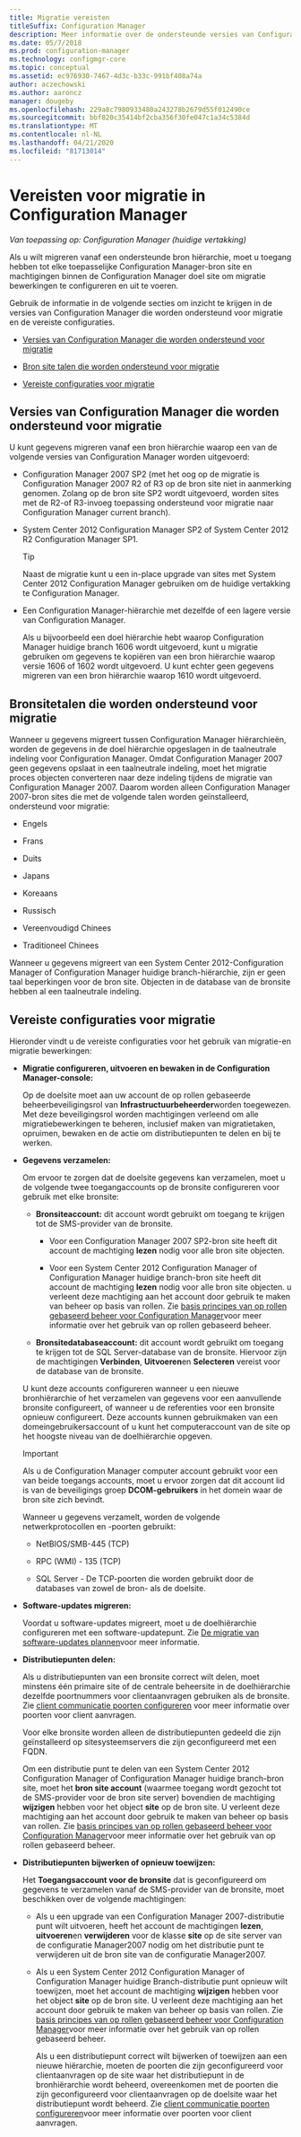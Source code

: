 ```yaml
---
title: Migratie vereisten
titleSuffix: Configuration Manager
description: Meer informatie over de ondersteunde versies van Configuration Manager, ondersteunde talen voor de bron site en de vereiste configuraties voor migratie.
ms.date: 05/7/2018
ms.prod: configuration-manager
ms.technology: configmgr-core
ms.topic: conceptual
ms.assetid: ec976930-7467-4d3c-b33c-991bf408a74a
author: aczechowski
ms.author: aaroncz
manager: dougeby
ms.openlocfilehash: 229a8c7980933480a243278b2679d55f012490ce
ms.sourcegitcommit: bbf820c35414bf2cba356f30fe047c1a34c5384d
ms.translationtype: MT
ms.contentlocale: nl-NL
ms.lasthandoff: 04/21/2020
ms.locfileid: "81713014"
---
```

# <a name="prerequisites-for-migration-in-configuration-manager"></a>Vereisten voor migratie in Configuration Manager

*Van toepassing op: Configuration Manager (huidige vertakking)*

Als u wilt migreren vanaf een ondersteunde bron hiërarchie, moet u toegang hebben tot elke toepasselijke Configuration Manager-bron site en machtigingen binnen de Configuration Manager doel site om migratie bewerkingen te configureren en uit te voeren.  

 Gebruik de informatie in de volgende secties om inzicht te krijgen in de versies van Configuration Manager die worden ondersteund voor migratie en de vereiste configuraties.  

-   [Versies van Configuration Manager die worden ondersteund voor migratie](#BKMK_SupportedMigrationVersions)  

-   [Bron site talen die worden ondersteund voor migratie](#BKMK_SorceSiteLanguage)  

-   [Vereiste configuraties voor migratie](#BKMK_Required_Configurations)  

##  <a name="versions-of-configuration-manager-that-are-supported-for-migration"></a><a name="BKMK_SupportedMigrationVersions"></a>Versies van Configuration Manager die worden ondersteund voor migratie  
 U kunt gegevens migreren vanaf een bron hiërarchie waarop een van de volgende versies van Configuration Manager worden uitgevoerd:  

- Configuration Manager 2007 SP2 (met het oog op de migratie is Configuration Manager 2007 R2 of R3 op de bron site niet in aanmerking genomen. Zolang op de bron site SP2 wordt uitgevoerd, worden sites met de R2-of R3-invoeg toepassing ondersteund voor migratie naar Configuration Manager current branch).  

- System Center 2012 Configuration Manager SP2 of System Center 2012 R2 Configuration Manager SP1.  

  > [!TIP]  
  >  Naast de migratie kunt u een in-place upgrade van sites met System Center 2012 Configuration Manager gebruiken om de huidige vertakking te Configuration Manager.  

- Een Configuration Manager-hiërarchie met dezelfde of een lagere versie van Configuration Manager.  

  Als u bijvoorbeeld een doel hiërarchie hebt waarop Configuration Manager huidige branch 1606 wordt uitgevoerd, kunt u migratie gebruiken om gegevens te kopiëren van een bron hiërarchie waarop versie 1606 of 1602 wordt uitgevoerd. U kunt echter geen gegevens migreren van een bron hiërarchie waarop 1610 wordt uitgevoerd.  


##  <a name="source-site-languages-that-are-supported-for-migration"></a><a name="BKMK_SorceSiteLanguage"></a> Bronsitetalen die worden ondersteund voor migratie  
 Wanneer u gegevens migreert tussen Configuration Manager hiërarchieën, worden de gegevens in de doel hiërarchie opgeslagen in de taalneutrale indeling voor Configuration Manager. Omdat Configuration Manager 2007 geen gegevens opslaat in een taalneutrale indeling, moet het migratie proces objecten converteren naar deze indeling tijdens de migratie van Configuration Manager 2007. Daarom worden alleen Configuration Manager 2007-bron sites die met de volgende talen worden geïnstalleerd, ondersteund voor migratie:  

-   Engels  

-   Frans  

-   Duits  

-   Japans  

-   Koreaans  

-   Russisch  

-   Vereenvoudigd Chinees  

-   Traditioneel Chinees  

Wanneer u gegevens migreert van een System Center 2012-Configuration Manager of Configuration Manager huidige branch-hiërarchie, zijn er geen taal beperkingen voor de bron site. Objecten in de database van de bronsite hebben al een taalneutrale indeling.  

##  <a name="required-configurations-for-migration"></a><a name="BKMK_Required_Configurations"></a>Vereiste configuraties voor migratie  
Hieronder vindt u de vereiste configuraties voor het gebruik van migratie-en migratie bewerkingen:  

- **Migratie configureren, uitvoeren en bewaken in de Configuration Manager-console:**  

   Op de doelsite moet aan uw account de op rollen gebaseerde beheerbeveiligingsrol van **Infrastructuurbeheerder**worden toegewezen. Met deze beveiligingsrol worden machtigingen verleend om alle migratiebewerkingen te beheren, inclusief maken van migratietaken, opruimen, bewaken en de actie om distributiepunten te delen en bij te werken.  

- **Gegevens verzamelen:**  

   Om ervoor te zorgen dat de doelsite gegevens kan verzamelen, moet u de volgende twee toegangaccounts op de bronsite configureren voor gebruik met elke bronsite:  

  -   **Bronsiteaccount:** dit account wordt gebruikt om toegang te krijgen tot de SMS-provider van de bronsite.  

      -   Voor een Configuration Manager 2007 SP2-bron site heeft dit account de machtiging **lezen** nodig voor alle bron site objecten.  

      -   Voor een System Center 2012 Configuration Manager of Configuration Manager huidige branch-bron site heeft dit account de machtiging **lezen** nodig voor alle bron site objecten. u verleent deze machtiging aan het account door gebruik te maken van beheer op basis van rollen. Zie [basis principes van op rollen gebaseerd beheer voor Configuration Manager](../../core/understand/fundamentals-of-role-based-administration.md)voor meer informatie over het gebruik van op rollen gebaseerd beheer.  

  -   **Bronsitedatabaseaccount:** dit account wordt gebruikt om toegang te krijgen tot de SQL Server-database van de bronsite. Hiervoor zijn de machtigingen **Verbinden**, **Uitvoeren**en **Selecteren** vereist voor de database van de bronsite.  

  U kunt deze accounts configureren wanneer u een nieuwe bronhiërarchie of het verzamelen van gegevens voor een aanvullende bronsite configureert, of wanneer u de referenties voor een bronsite opnieuw configureert. Deze accounts kunnen gebruikmaken van een domeingebruikersaccount of u kunt het computeraccount van de site op het hoogste niveau van de doelhiërarchie opgeven.  

  > [!IMPORTANT]  
  >  Als u de Configuration Manager computer account gebruikt voor een van beide toegangs accounts, moet u ervoor zorgen dat dit account lid is van de beveiligings groep **DCOM-gebruikers** in het domein waar de bron site zich bevindt.  

  Wanneer u gegevens verzamelt, worden de volgende netwerkprotocollen en -poorten gebruikt:  

  -   NetBIOS/SMB-445 (TCP)  

  -   RPC (WMI) - 135 (TCP)  

  -   SQL Server - De TCP-poorten die worden gebruikt door de databases van zowel de bron- als de doelsite.  

- **Software-updates migreren:**  

   Voordat u software-updates migreert, moet u de doelhiërarchie configureren met een software-updatepunt. Zie [De migratie van software-updates plannen](../../core/migration/planning-for-the-migration-of-objects.md#Plan_migrate_Software_updates)voor meer informatie.  

- **Distributiepunten delen:**  

   Als u distributiepunten van een bronsite correct wilt delen, moet minstens één primaire site of de centrale beheersite in de doelhiërarchie dezelfde poortnummers voor clientaanvragen gebruiken als de bronsite. Zie [client communicatie poorten configureren](../../core/clients/deploy/configure-client-communication-ports.md) voor meer informatie over poorten voor client aanvragen.  

   Voor elke bronsite worden alleen de distributiepunten gedeeld die zijn geïnstalleerd op sitesysteemservers die zijn geconfigureerd met een FQDN.  

   Om een distributie punt te delen van een System Center 2012 Configuration Manager of Configuration Manager huidige branch-bron site, moet het **bron site account** (waarmee toegang wordt gezocht tot de SMS-provider voor de bron site server) bovendien de machtiging **wijzigen** hebben voor het object **site** op de bron site. U verleent deze machtiging aan het account door gebruik te maken van beheer op basis van rollen. Zie [basis principes van op rollen gebaseerd beheer voor Configuration Manager](../../core/understand/fundamentals-of-role-based-administration.md)voor meer informatie over het gebruik van op rollen gebaseerd beheer.  


- **Distributiepunten bijwerken of opnieuw toewijzen:**  

   Het **Toegangsaccount voor de bronsite** dat is geconfigureerd om gegevens te verzamelen vanaf de SMS-provider van de bronsite, moet beschikken over de volgende machtigingen:  

  - Als u een upgrade van een Configuration Manager 2007-distributie punt wilt uitvoeren, heeft het account de machtigingen **lezen**, **uitvoeren**en **verwijderen** voor de klasse **site** op de site server van de configuratie Manager2007 nodig om het distributie punt te verwijderen uit de bron site van de configuratie Manager2007.  

  - Als u een System Center 2012 Configuration Manager of Configuration Manager huidige Branch-distributie punt opnieuw wilt toewijzen, moet het account de machtiging **wijzigen** hebben voor het object **site** op de bron site. U verleent deze machtiging aan het account door gebruik te maken van beheer op basis van rollen. Zie [basis principes van op rollen gebaseerd beheer voor Configuration Manager](../../core/understand/fundamentals-of-role-based-administration.md)voor meer informatie over het gebruik van op rollen gebaseerd beheer.  

    Als u een distributiepunt correct wilt bijwerken of toewijzen aan een nieuwe hiërarchie, moeten de poorten die zijn geconfigureerd voor clientaanvragen op de site waar het distributiepunt in de bronhiërarchie wordt beheerd, overeenkomen met de poorten die zijn geconfigureerd voor clientaanvragen op de doelsite waar het distributiepunt wordt beheerd. Zie [client communicatie poorten configureren](../../core/clients/deploy/configure-client-communication-ports.md)voor meer informatie over poorten voor client aanvragen.  
